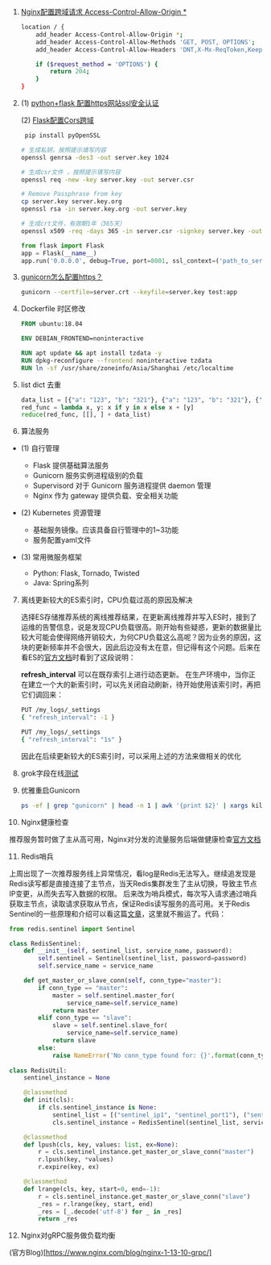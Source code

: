 1. [Nginx配置跨域请求 Access-Control-Allow-Origin *](https://segmentfault.com/a/1190000012550346)
    ```bash
    location / {  
        add_header Access-Control-Allow-Origin *;
        add_header Access-Control-Allow-Methods 'GET, POST, OPTIONS';
        add_header Access-Control-Allow-Headers 'DNT,X-Mx-ReqToken,Keep-Alive,User-Agent,X-Requested-With,If-Modified-Since,Cache-Control,Content-Type,Authorization';

        if ($request_method = 'OPTIONS') {
            return 204;
        }
    } 
    ```

2. (1) [python+flask 配置https网站ssl安全认证](https://blog.csdn.net/dyingstraw/article/details/82698639)

   (2) [Flask配置Cors跨域](https://www.cnblogs.com/anxminise/p/9814326.html)
    ```bash
     pip install pyOpenSSL
     ```
     ```bash
     # 生成私钥，按照提示填写内容
    openssl genrsa -des3 -out server.key 1024

    # 生成csr文件 ，按照提示填写内容
    openssl req -new -key server.key -out server.csr

    # Remove Passphrase from key
    cp server.key server.key.org 
    openssl rsa -in server.key.org -out server.key

    # 生成crt文件，有效期1年（365天）
    openssl x509 -req -days 365 -in server.csr -signkey server.key -out server.crt
     ```
     ```python
    from flask import Flask    
    app = Flask(__name__)    
    app.run('0.0.0.0', debug=True, port=8001, ssl_context=('path_to_server.crt', 'path_to_server.key'))  
    ```

3. [gunicorn怎么配置https？](https://stackoverflow.com/questions/7406805/running-gunicorn-on-https/14163851)
    ```bash
    gunicorn --certfile=server.crt --keyfile=server.key test:app
    ```

4. Dockerfile 时区修改
    ```dockerfile
    FROM ubuntu:18.04

    ENV DEBIAN_FRONTEND=noninteractive

    RUN apt update && apt install tzdata -y
    RUN dpkg-reconfigure --frontend noninteractive tzdata
    RUN ln -sf /usr/share/zoneinfo/Asia/Shanghai /etc/localtime
    ```
5. list dict 去重
    ```python
    data_list = [{"a": "123", "b": "321"}, {"a": "123", "b": "321"}, {"b": "321", "a": "123"}]
    red_func = lambda x, y: x if y in x else x + [y]
    reduce(red_func, [[], ] + data_list)
    ```

6. 算法服务
 
 - (1) 自行管理
   - Flask 提供基础算法服务
   - Gunicorn 服务实例进程级别的负载
   - Supervisord 对于 Gunicorn 服务进程提供 daemon 管理
   - Nginx 作为 gateway 提供负载、安全相关功能
  
 - (2) Kubernetes 资源管理
   - 基础服务镜像。应该具备自行管理中的1~3功能
   - 服务配置yaml文件
   
 - (3) 常用微服务框架
   - Python: Flask, Tornado, Twisted
   - Java: Spring系列

7. 离线更新较大的ES索引时，CPU负载过高的原因及解决

    选择ES存储推荐系统的离线推荐结果，在更新离线推荐并写入ES时，接到了运维的告警信息，说是发现CPU负载很高。刚开始有些疑惑，更新的数据量比较大可能会使得网络开销较大，为何CPU负载这么高呢？因为业务的原因，这块的更新频率并不会很大，因此后边没有太在意，但记得有这个问题。后来在看ES的[官方文档](https://www.elastic.co/guide/cn/elasticsearch/guide/current/near-real-time.html#CO38-1)时看到了这段说明：

    **refresh_interval** 可以在既存索引上进行动态更新。 在生产环境中，当你正在建立一个大的新索引时，可以先关闭自动刷新，待开始使用该索引时，再把它们调回来：

    ```bash
    PUT /my_logs/_settings
    { "refresh_interval": -1 } 

    PUT /my_logs/_settings
    { "refresh_interval": "1s" } 
    ```
    因此在后续更新较大的ES索引时，可以采用上述的方法来做相关的优化
    
8. grok字段在线[测试](http://grokdebug.herokuapp.com/)

9. 优雅重启Gunicorn
   ```bash
   ps -ef | grep "gunicorn" | head -n 1 | awk '{print $2}' | xargs kill -HUP
   ```
   
10. Nginx健康检查

   推荐服务暂时做了主从高可用，Nginx对分发的流量服务后端做健康检查[官方文档](https://docs.nginx.com/nginx/admin-guide/load-balancer/http-health-check/)
   
11. Redis哨兵

上周出现了一次推荐服务线上异常情况，看log是Redis无法写入。继续追发现是Redis读写都是直接连接了主节点，当天Redis集群发生了主从切换，导致主节点IP变更，从而失去写入数据的权限。
后来改为哨兵模式，每次写入请求通过哨兵获取主节点，读取请求获取从节点，保证Redis读写服务的高可用。关于Redis Sentinel的一些原理和介绍可以看这篇[文章](https://baijiahao.baidu.com/s?id=1651062093310564248&wfr=spider&for=pc)，这里就不搬运了。代码：
```python
from redis.sentinel import Sentinel

class RedisSentinel:
    def __init__(self, sentinel_list, service_name, password):
        self.sentinel = Sentinel(sentinel_list, password=password)
        self.service_name = service_name

    def get_master_or_slave_conn(self, conn_type="master"):
        if conn_type == "master":
            master = self.sentinel.master_for(
                service_name=self.service_name)
            return master
        elif conn_type == "slave":
            slave = self.sentinel.slave_for(
                service_name=self.service_name)
            return slave
        else:
            raise NameError('No conn_type found for: {}'.format(conn_type))
            
class RedisUtil:
    sentinel_instance = None

    @classmethod
    def init(cls):
        if cls.sentinel_instance is None:
            sentinel_list = [("sentinel_ip1", "sentinel_port1"), ("sentinel_ip2", "sentinel_port2")]
            cls.sentinel_instance = RedisSentinel(sentinel_list, service_name="your-service-name", password="your-password")

    @classmethod
    def lpush(cls, key, values: list, ex=None):
        r = cls.sentinel_instance.get_master_or_slave_conn("master")
        r.lpush(key, *values)
        r.expire(key, ex)

    @classmethod
    def lrange(cls, key, start=0, end=-1):
        r = cls.sentinel_instance.get_master_or_slave_conn("slave")
        _res = r.lrange(key, start, end)
        _res = [_.decode('utf-8') for _ in _res]
        return _res 
```

12. Nginx对gRPC服务做负载均衡

(官方Blog)[https://www.nginx.com/blog/nginx-1-13-10-grpc/]

